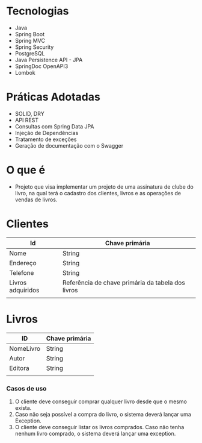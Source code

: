 # Tecnologias
- Java
- Spring Boot
- Spring MVC
- Spring Security
- PostgreSQL
- Java Persistence API - JPA
- SpringDoc OpenAPI3
- Lombok

# Práticas Adotadas
- SOLID, DRY
- API REST
- Consultas com Spring Data JPA
- Injeção de Dependências
- Tratamento de exceções
- Geração de documentação com o Swagger

# O que é
- Projeto que visa implementar um projeto de uma assinatura de clube do livro, na qual terá o cadastro dos clientes, livros e as operações de vendas de livros.


# Clientes

| Id                | Chave primária                                    |
| ----------------- | ------------------------------------------------- |
| Nome              | String                                            |
| Endereço          | String                                            |
| Telefone          | String                                            |
| Livros adquiridos | Referência de chave primária da tabela dos livros |
|                   |                                                   |

# Livros

| ID        | Chave primária |
| --------- | -------------- |
| NomeLivro | String         |
| Autor     | String         |
| Editora   | String         |
|           |                |

### Casos de uso
1. O cliente deve conseguir comprar qualquer livro desde que o mesmo exista.
2. Caso não seja possível a compra do livro, o sistema deverá lançar uma Exception.
3. O cliente deve conseguir listar os livros comprados. Caso não tenha nenhum livro comprado, o sistema deverá lançar uma exception.